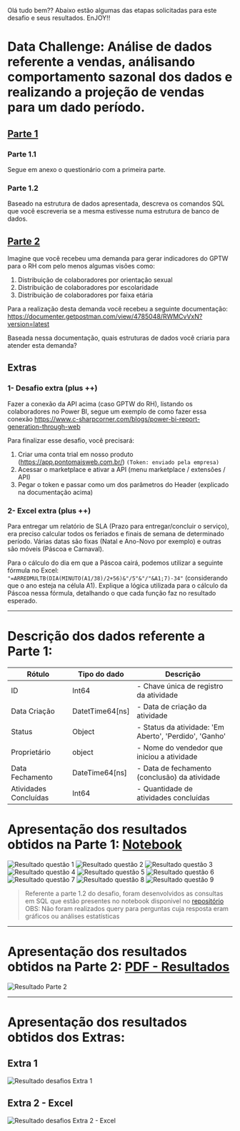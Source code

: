 Olá tudo bem?? Abaixo estão algumas das etapas solicitadas para este desafio e seus resultados. EnJOY!!

# Data Challenge: Análise de dados referente a vendas, análisando comportamento sazonal dos dados e realizando a projeção de vendas para um dado período.

## [Parte 1](https://github.com/EZanghi/Portfolio_DataScience/tree/main/Challenge_Analise_Vendas/Parte1)
### Parte 1.1

Segue em anexo o questionário com a primeira parte.

### Parte 1.2

Baseado na estrutura de dados apresentada, descreva os comandos SQL que você escreveria se a mesma estivesse numa estrutura de banco de dados.

## [Parte 2](https://github.com/EZanghi/Portfolio_DataScience/blob/main/Challenge_Analise_Vendas/Solucoes_propostas.pdf)

Imagine que você recebeu uma demanda para gerar indicadores do GPTW para o RH com pelo menos algumas visões como:

1. Distribuição de colaboradores por orientação sexual
2. Distribuição de colaboradores por escolaridade
3. Distribuição de colaboradores por faixa etária 
   
Para a realização desta demanda você recebeu a seguinte documentação: https://documenter.getpostman.com/view/4785048/RWMCvVxN?version=latest

Baseada nessa documentação, quais estruturas de dados você criaria para atender esta demanda?

## Extras

### 1- Desafio extra (plus ++)

Fazer a conexão da API acima (caso GPTW do RH), listando os colaboradores no Power BI, segue um exemplo de como fazer essa conexão https://www.c-sharpcorner.com/blogs/power-bi-report-generation-through-web
   

Para finalizar esse desafio, você precisará:

1. Criar uma conta trial em nosso produto (https://app.pontomaisweb.com.br/) `(Token: enviado pela empresa)`
2. Acessar o marketplace e ativar a API (menu marketplace / extensões / API)
3. Pegar o token e passar como um dos parâmetros do Header (explicado na
   documentação acima)
   

### 2- Excel extra (plus ++)
   
Para entregar um relatório de SLA (Prazo para entregar/concluir o serviço), era preciso calcular todos os feriados e finais de semana de determinado período. Várias datas são fixas (Natal e Ano-Novo por exemplo) e outras são móveis (Páscoa e Carnaval). 

Para o cálculo do dia em que a Páscoa cairá, podemos utilizar a seguinte fórmula no Excel: `"=ARREDMULTB(DIA(MINUTO(A1/38)/2+56)&"/5"&"/"&A1;7)-34"` (considerando que o ano esteja na célula A1).
Explique a lógica utilizada para o cálculo da Páscoa nessa fórmula, detalhando o que cada função faz no resultado esperado.

---

# Descrição dos dados referente a Parte 1:
|Rótulo|Tipo do dado|Descrição
|---|---|---
|ID|Int64|- Chave única de registro da atividade
|Data Criação|DatetTime64[ns]|- Data de criação da atividade
|Status|Object|- Status da atividade: 'Em Aberto', 'Perdido', 'Ganho'
|Proprietário|object|- Nome do vendedor que iniciou a atividade
|Data Fechamento|DateTime64[ns]|- Data de fechamento (conclusão) da atividade
|Atividades Concluídas|Int64|- Quantidade de atividades concluídas

# Apresentação dos resultados obtidos na Parte 1: [Notebook](https://github.com/EZanghi/Portfolio_DataScience/tree/main/Challenge_Analise_Vendas/Parte1)
![Resultado questão 1](https://github.com/EZanghi/Portfolio_DataScience/blob/main/Challenge_Analise_Vendas/print_results/P1.png "Questão 1")
![Resultado questão 2](https://github.com/EZanghi/Portfolio_DataScience/blob/main/Challenge_Analise_Vendas/print_results/P2.png "Questão 2")
![Resultado questão 3](https://github.com/EZanghi/Portfolio_DataScience/blob/main/Challenge_Analise_Vendas/print_results/P3.png "Questão 3")
![Resultado questão 4](https://github.com/EZanghi/Portfolio_DataScience/blob/main/Challenge_Analise_Vendas/print_results/P4.png "Questão 4")
![Resultado questão 5](https://github.com/EZanghi/Portfolio_DataScience/blob/main/Challenge_Analise_Vendas/print_results/P5.png "Questão 5")
![Resultado questão 6](https://github.com/EZanghi/Portfolio_DataScience/blob/main/Challenge_Analise_Vendas/print_results/P6.png "Questão 6")
![Resultado questão 7](https://github.com/EZanghi/Portfolio_DataScience/blob/main/Challenge_Analise_Vendas/print_results/P7.png "Questão 7")
![Resultado questão 8](https://github.com/EZanghi/Portfolio_DataScience/blob/main/Challenge_Analise_Vendas/print_results/P8.png "Questão 8")
![Resultado questão 9](https://github.com/EZanghi/Portfolio_DataScience/blob/main/Challenge_Analise_Vendas/print_results/P9.png "Questão 9")

> Referente a parte 1.2 do desafio, foram desenvolvidos as consultas em SQL que estão presentes no notebook disponivel no [repositório](https://github.com/EZanghi/Portfolio_DataScience/blob/main/Challenge_Analise_Vendas/Parte1/analises.ipynb)
OBS: Não foram realizados query para perguntas cuja resposta eram gráficos ou análises estatísticas
---
# Apresentação dos resultados obtidos na Parte 2: [PDF - Resultados](https://github.com/EZanghi/Portfolio_DataScience/blob/main/Challenge_Analise_Vendas/Solucoes_propostas.pdf)
![Resultado Parte 2](https://github.com/EZanghi/Portfolio_DataScience/blob/main/Challenge_Analise_Vendas/print_results/P2.1.png "Parte 2")


---
# Apresentação dos resultados obtidos dos Extras:
## Extra 1
![Resultado desafios Extra 1](https://github.com/EZanghi/Portfolio_DataScience/blob/main/Challenge_Analise_Vendas/print_results/Pe1.png "Desafio Extra 1")
## Extra 2 - Excel
![Resultado desafios Extra 2 - Excel](https://github.com/EZanghi/Portfolio_DataScience/blob/main/Challenge_Analise_Vendas/print_results/Pe2.png "Desafio Extra 2")
